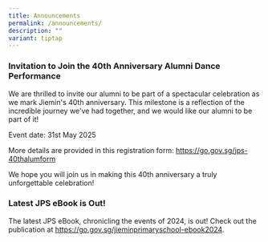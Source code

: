 ```yaml
---
title: Announcements
permalink: /announcements/
description: ""
variant: tiptap
---
```

<h3>Invitation to Join the 40th Anniversary Alumni Dance Performance</h3>
<p>We are thrilled to invite our alumni to be part of a spectacular celebration
as we mark Jiemin's 40th anniversary. This milestone is a reflection of
the incredible journey we've had together, and we would like our alumni
to be part of it!</p>
<p>Event date: 31st May 2025</p>
<p>More details are provided in this registration form: <a href="https://go.gov.sg/jps-40thalumform" rel="noopener nofollow" target="_blank">https://go.gov.sg/jps-40thalumform</a>
</p>
<p>We hope you will join us in making this 40th anniversary a truly unforgettable
celebration!</p>
<p></p>
<h3>Latest JPS eBook is Out!</h3>
<p>The latest JPS eBook, chronicling the events of 2024, is out! Check out
the publication at <a href="https://go.gov.sg/jieminprimaryschool-ebook2024" rel="noopener noreferrer nofollow" target="_blank">https://go.gov.sg/jieminprimaryschool-ebook2024</a>.</p>
<p>&nbsp;</p>